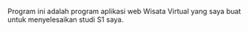 Program ini adalah program aplikasi web Wisata Virtual yang saya buat untuk menyelesaikan studi S1 saya.
